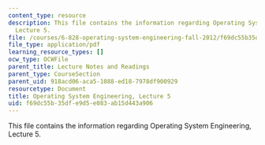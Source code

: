 ```yaml
---
content_type: resource
description: This file contains the information regarding Operating System Engineering,
  Lecture 5.
file: /courses/6-828-operating-system-engineering-fall-2012/f69dc55b35dfe9d5e083ab15d443a906_MIT6_828F12_lec5_notes.pdf
file_type: application/pdf
learning_resource_types: []
ocw_type: OCWFile
parent_title: Lecture Notes and Readings
parent_type: CourseSection
parent_uid: 918acd06-aca5-1088-ed18-7978df900929
resourcetype: Document
title: Operating System Engineering, Lecture 5
uid: f69dc55b-35df-e9d5-e083-ab15d443a906
---
```

This file contains the information regarding Operating System Engineering, Lecture 5.

